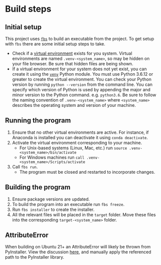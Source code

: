 # Build steps

## Initial setup
This project uses [`fbs`]('https://pypi.org/project/fbs/') to build an executable from the project.
To get setup with `fbs` there are some initial setup steps to take.
+ Check if a [virtual environment](https://docs.python.org/3/library/venv.html) exists for you system.
	Virtual environments are named `.venv-<system_name>`, so may be hidden on your file browser.
	Be sure that hidden files are being shown.
+ If a virtual environment for your system does not yet exist, you can create it using
	the [`venv`](https://docs.python.org/3/library/venv.html) Python module.
	You must use Python 3.6.12 or greater to create the virtual environment.
	You can check your Python version by running `python --version` from the command line.
	You can specify which version of Python is used by appending the major and minor version
	to the Python command.
	e.g. `python3.6`.
	Be sure to follow the naming convention of `.venv-<system_name>` where `<system_name>`
	describes the operating system and version of your machine.

## Running the program
1. Ensure that no other virtual environments are active. For instance, if Anaconda is
	installed you can deactivate it using `conda deactivate`.
2. Activate the virtual environment corresponding to your machine.
	+ For Unix-based systems (Linux, Mac, etc.) run `source .venv-<system_name>/bin/activate`
	+ For Windows machines run `call .venv-<system_name>/Scripts/activate`
3. Call `fbs run`.
	+ The program must be closed and restarted to incorporate changes.

## Building the program
1. Ensure package versions are updated.
2. To build the program into an executable run `fbs freeze`.
3. Run `fbs installer` to create the installer.
4. All the relevant files will be placed in the `target` folder.
	Move these files into the corresponding `target-<system_name>` folder.

## AttributeError

When building on Ubuntu 21+ an AttributeError will likely be thrown from PyInstaller.
View the discussion [here](https://github.com/mherrmann/fbs/issues/236), and
manually apply the referenced path to the PyInstaller library.
